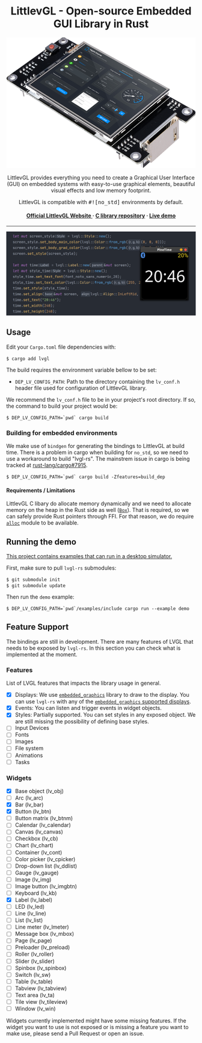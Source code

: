 <h1 align="center"> LittlevGL - Open-source Embedded GUI Library in Rust</h1>

![Original LittlevGL demo image](lv_demo.png)

<p align="center">
LittlevGL provides everything you need to create a Graphical User Interface (GUI) on embedded systems with easy-to-use graphical elements, beautiful visual effects and low memory footprint. 
</p>
<p align="center">
LittlevGL is compatible with <samp>#![no_std]</samp> environments by default.
</p>

<h4 align="center">
<a href="https://lvgl.io/">Official LittlevGL Website </a> &middot; 
<a href="https://github.com/littlevgl/lvgl">C library repository</a> &middot;
<a href="https://lvgl.io/demos">Live demo</a>
</h4>

---

![Rust bindings usage demo code.](demo.png)

## Usage

Edit your `Cargo.toml` file dependencies with:
```
$ cargo add lvgl
```

The build requires the environment variable bellow to be set:

- `DEP_LV_CONFIG_PATH`: Path to the directory containing the `lv_conf.h` header file used for configuration of LittlevGL library.

We recommend the `lv_conf.h` file to be in your project's root directory. If so, the command to build your project would be:
```shell script
$ DEP_LV_CONFIG_PATH=`pwd` cargo build
```

### Building for embedded environments

We make use of `bindgen` for generating the bindings to LittlevGL at build time. There is a problem in cargo when building
for `no_std`, so we need to use a workaround to build "lvgl-rs". The mainstrem issue in cargo is being tracked at
[rust-lang/cargo#7915](https://github.com/rust-lang/cargo/issues/7915).

```shell
$ DEP_LV_CONFIG_PATH=`pwd` cargo build -Zfeatures=build_dep
```

#### Requirements / Limitations

LittlevGL C libary do allocate memory dynamically and we need to allocate memory on the heap in the Rust side as well
([`Box`](https://doc.rust-lang.org/beta/alloc/boxed/struct.Box.html)).
That is required, so we can safely provide Rust pointers through FFI. For that reason, we do require
[`alloc`](https://doc.rust-lang.org/alloc/) module to be available.

## Running the demo

[This project contains examples that can run in a desktop simulator.](./examples)

First, make sure to pull `lvgl-rs` submodules:
```shell
$ git submodule init
$ git submodule update 
```

Then run the `demo` example:

```shell
$ DEP_LV_CONFIG_PATH=`pwd`/examples/include cargo run --example demo
```

## Feature Support

The bindings are still in development. There are many features of LVGL that needs to be exposed by `lvgl-rs`. In
this section you can check what is implemented at the moment.

### Features

List of LVGL features that impacts the library usage in general.
- [x] Displays: We use [`embedded_graphics`](https://docs.rs/embedded-graphics/0.6.2/embedded_graphics/) library to
      draw to the display. You can use `lvgl-rs` with any of the
      [`embedded_graphics` supported displays](https://docs.rs/embedded-graphics/0.6.2/embedded_graphics/#supported-displays).
- [x] Events: You can listen and trigger events in widget objects.
- [x] Styles: Partially supported. You can set styles in any exposed object. We are still missing the
      possibility of defining base styles.
- [ ] Input Devices
- [ ] Fonts
- [ ] Images
- [ ] File system
- [ ] Animations
- [ ] Tasks

### Widgets

- [x] Base object (lv_obj)
- [ ] Arc (lv_arc)
- [x] Bar (lv_bar)
- [x] Button (lv_btn)
- [ ] Button matrix (lv_btnm)
- [ ] Calendar (lv_calendar)
- [ ] Canvas (lv_canvas)
- [ ] Checkbox (lv_cb)
- [ ] Chart (lv_chart)
- [ ] Container (lv_cont)
- [ ] Color picker (lv_cpicker)
- [ ] Drop-down list (lv_ddlist)
- [ ] Gauge (lv_gauge)
- [ ] Image (lv_img)
- [ ] Image button (lv_imgbtn)
- [ ] Keyboard (lv_kb)
- [x] Label (lv_label)
- [ ] LED (lv_led)
- [ ] Line (lv_line)
- [ ] List (lv_list)
- [ ] Line meter (lv_lmeter)
- [ ] Message box (lv_mbox)
- [ ] Page (lv_page)
- [ ] Preloader (lv_preload)
- [ ] Roller (lv_roller)
- [ ] Slider (lv_slider)
- [ ] Spinbox (lv_spinbox)
- [ ] Switch (lv_sw)
- [ ] Table (lv_table)
- [ ] Tabview (lv_tabview)
- [ ] Text area (lv_ta)
- [ ] Tile view (lv_tileview)
- [ ] Window (lv_win)

Widgets currently implemented might have some missing features. If the widget you want to use is not exposed or
is missing a feature you want to make use, please send a Pull Request or open an issue.
